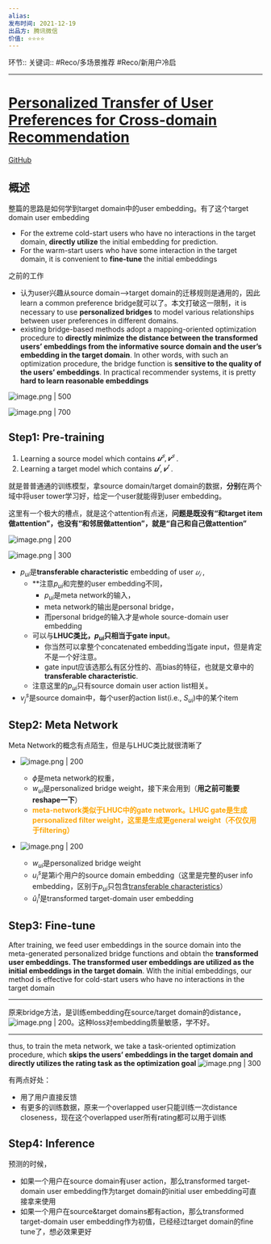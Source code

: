 ```yaml
---
alias:
发布时间: 2021-12-19
出品方: 腾讯微信
价值: ⭐⭐⭐⭐
---
```


环节:: 
关键词:: #Reco/多场景推荐 #Reco/新用户冷启 

---

# [Personalized Transfer of User Preferences for Cross-domain Recommendation](https://arxiv.org/abs/2110.11154)
[GitHub](https://github.com/easezyc/WSDM2022-PTUPCDR) 

## 概述

整篇的思路是如何学到target domain中的user embedding。有了这个target domain user embedding

* For the extreme cold-start users who have no interactions in the target domain, **directly utilize** the initial embedding for prediction.
* For the warm-start users who have some interaction in the target domain, it is convenient to **fine-tune** the initial embeddings


之前的工作
* 认为user兴趣从source domain-->target domain的迁移规则是通用的，因此learn a common preference bridge就可以了。本文打破这一限制，it is necessary to use **personalized bridges** to model various relationships between user preferences in different domains.
* existing bridge-based methods adopt a mapping-oriented optimization procedure to **directly minimize the distance between the transformed users’ embeddings from the informative source domain and the user’s embedding in the target domain**. In other words, with such an optimization procedure, the bridge function is **sensitive to the quality of the users’ embeddings**. In practical recommender systems, it is pretty **hard to learn reasonable embeddings**

![image.png | 500](assets/image-20220110185733-l9afs4s.png)

![image.png | 700](assets/image-20220111114753-p9ax9mw.png)

## Step1: Pre-training
1. Learning a source model which contains $𝒖^𝑠 , 𝒗^𝑠$ .
2. Learning a target model which contains $𝒖^𝑡 , 𝒗^𝑡$ .

就是普普通通的训练模型，拿source domain/target domain的数据，**分别**在两个域中将user tower学习好，给定一个user就能得到user embedding。

这里有一个极大的槽点，就是这个attention有点迷，**问题是既没有“和target item做attention”，也没有“和邻居做attention”，就是“自己和自己做attention”**

![image.png | 200](assets/image-20220111114610-r00dvww.png)

![image.png | 300](assets/image-20220111114636-15yia53.png)

* $p_{ui}$是**transferable characteristic** embedding of user $𝑢_𝑖$ ,
  * **注意$p_{ui}$和完整的user embedding不同，
    * $p_{ui}$是meta network的输入，
    * meta network的输出是personal bridge，
    * 而personal bridge的输入才是whole source-domain user embedding
  * 可以与**LHUC类比，$p_{ui}$只相当于gate input**。
    * 你当然可以拿整个concatenated embedding当gate input，但是肯定不是一个好注意。
    * gate input应该选那么有区分性的、高bias的特征，也就是文章中的**transferable characteristic**.
  * 注意这里的$p_{ui}$只有source domain user action list相关。
* $v_j^s$是source domain中，每个user的action list(i.e., $S_{ui}$)中的某个item


## Step2: Meta Network
Meta Network的概念有点陌生，但是与LHUC类比就很清晰了

* ![image.png | 200](assets/image-20220111120510-bnbtape.png)
  * $\phi$是meta network的权重，
  * $w_{ui}$是personalized bridge weight，接下来会用到（**用之前可能要reshape一下**）
  * <span style="color:orange;font-weight:bold">meta-network类似于LHUC中的gate network。LHUC gate是生成personalized filter weight，这里是生成更general weight（不仅仅用于filtering）</span>

* ![image.png | 200](assets/image-20220111120832-10dkvvq.png)

  * $w_{ui}$是personalized bridge weight
  * $u_i^s$是第i个用户的source domain embedding（这里是完整的user info embedding，区别于$p_{ui}$只包含[transferable characteristics](siyuan://blocks/20220111115030-2l7iphc)）
  * $\hat u_i^t$是transformed target-domain user embedding


## Step3: Fine-tune
After training, we feed user embeddings in the source domain into the meta-generated personalized bridge functions and obtain the **transformed user embeddings. The transformed user embeddings are utilized as the initial embeddings in the target domain**. With the initial embeddings, our method is effective for cold-start users who have no interactions in the target domain

---
原来bridge方法，是训练embedding在source/target domain的distance，![image.png | 200](assets/image-20220111121339-frwhr7f.png)。这种loss对embedding质量敏感，学不好。

---
thus, to train the meta network, we take a task-oriented optimization procedure, which **skips the users’ embeddings in the target domain and directly utilizes the rating task as the optimization goal**
![image.png | 300](assets/image-20220111121432-l67wr8n.png)

有两点好处：
* 用了用户直接反馈
* 有更多的训练数据，原来一个overlapped user只能训练一次distance closeness，现在这个overlapped user所有rating都可以用于训练

## Step4: Inference

预测的时候，

* 如果一个用户在source domain有user action，那么transformed target-domain user embedding作为target domain的initial user embedding可直接拿来使用
* 如果一个用户在source&target domains都有action，那么transformed target-domain user embedding作为初值，已经经过target domain的fine tune了，想必效果更好